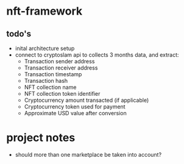 # nft-framework

## todo's
- inital architecture setup
- connect to cryptoslam api to collects 3 months data, and extract:
    - Transaction sender address
    - Transaction receiver address
    - Transaction timestamp
    - Transaction hash
    - NFT collection name
    - NFT collection token identifier
    - Cryptocurrency amount transacted (if applicable)
    - Cryptocurrency token used for payment
    - Approximate USD value after conversion


# project notes
- should more than one marketplace be taken into account?